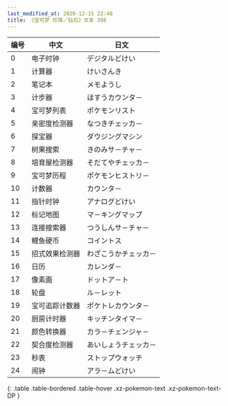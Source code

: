 ```yaml
---
last_modified_at: 2020-12-15 22:48
title: 《宝可梦 珍珠／钻石》文本 398
---
```

| 编号 | 中文 | 日文 |
| ---- | ---- | ---- |
| 0 | 电子时钟 | デジタルどけい |
| 1 | 计算器 | けいさんき |
| 2 | 笔记本 | メモようし |
| 3 | 计步器 | ほすうカウンタ－ |
| 4 | 宝可梦列表 | ポケモンリスト |
| 5 | 亲密度检测器 | なつきチェッカ－ |
| 6 | 探宝器 | ダウジングマシン |
| 7 | 树果搜索 | きのみサ－チャ－ |
| 8 | 培育屋检测器 | そだてやチェッカ－ |
| 9 | 宝可梦历程 | ポケモンヒストリ－ |
| 10 | 计数器 | カウンタ－ |
| 11 | 指针时钟 | アナログどけい |
| 12 | 标记地图 | マ－キングマップ |
| 13 | 连接搜索器 | つうしんサ－チャ－ |
| 14 | 鲤鱼硬币 | コイントス |
| 15 | 招式效果检测器 | わざこうかチェッカ－ |
| 16 | 日历 | カレンダ－ |
| 17 | 像素画 | ドットア－ト |
| 18 | 轮盘 | ル－レット |
| 19 | 宝可追踪计数器 | ポケトレカウンタ－ |
| 20 | 厨房计时器 | キッチンタイマ－ |
| 21 | 颜色转换器 | カラ－チェンジャ－ |
| 22 | 契合度检测器 | あいしょうチェッカ－ |
| 23 | 秒表 | ストップウォッチ |
| 24 | 闹钟 | アラ－ムどけい |
{: .table .table-bordered .table-hover .xz-pokemon-text .xz-pokemon-text-DP }